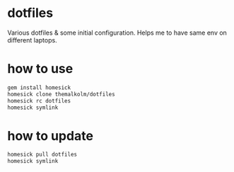 dotfiles
========

Various dotfiles & some initial configuration. Helps me to have same env
on different laptops.

how to use
==========

```sh
gem install homesick
homesick clone themalkolm/dotfiles
homesick rc dotfiles
homesick symlink
```

how to update
=============

```sh
homesick pull dotfiles
homesick symlink
```
